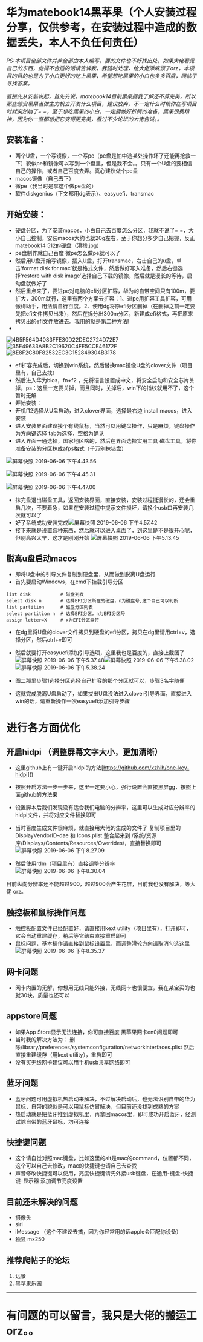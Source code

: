 # 华为matebook14黑苹果（个人安装过程分享，仅供参考，在安装过程中造成的数据丢失，本人不负任何责任）
_PS:本项目全部文件并非全部由本人编写，要的文件也不好找出处，如果大佬看见自己的东西，觉得不合适的话请告诉我，我随时处理，给大佬添麻烦了orz，本项目的目的也是为了小白更好的吃上黑果，希望想吃黑果的小白也多多百度，爬帖子寻找答案。_


  *直接先从安装说起，首先先说，matebook14目前黑果据我了解还不算完美，所以那些想安黑果当做主力机去开发什么项目，建议放弃，不一定什么时候你在写项目时就突然崩了= =，至于想吃黑果的小白，一定要做好折腾的准备，黑果很费精神，因为你一直都想把它变得更完美，看过不少论坛的大佬告诫。。*
## 安装准备：

* 两个U盘，一个写镜像，一个写pe（pe盘是怕中途某处操作坏了还能再抢救一下）貌似pe和镜像可以写到一个盘里，但是我不会。。只有一个U盘的要相信自己的操作，或者自己百度去弄。真心建议做个pe盘
* macos镜像（自己去下）
* 微pe（我当时是拿这个做pe盘的）
* 软件diskgenius（下文都用dg表示）、easyuefi、transmac

## 开始安装：

* 硬盘分区，为了安装macos，小白自己去百度怎么分区，我就不说了= =，大小自己控制，安装macos大约也就20g左右，至于你想分多少自己把握，反正matebook14 512的硬盘（滑稽.jpg）
* pe盘制作就自己百度 微pe怎么做pe就可以了 
* 然后用U盘开始写镜像，插入U盘，打开transmac，右击自己的u盘，单击‘format disk for mac’就是格式文件，然后做好写入准备，然后右键选择‘restore with disk image’选择自己下载的镜像，然后就是漫长的等待，启动盘就做好了
* 然后重点来了，要进pe对电脑的efi分区扩容，华为的自带空间只有100m，要扩大，300m就行，这里有两个方案去扩容：1、进pe用扩容工具扩容，可用傲梅助手，用法请自行百度。2、使用dg将原efi分区删掉（在删掉之前一定要先把efi文件拷贝出来），然后在拆分出300m分区，新建成efi格式，再把原来拷贝出的efi文件放进去。我用的就是第二种方法!
* 
![4B5F564D4083FFE30D22DEC2724D72E7](media/15597480714722/4B5F564D4083FFE30D22DEC2724D72E7.png)![35E49633A8B2C19620C4FE5CCE46172F](media/15597480714722/35E49633A8B2C19620C4FE5CCE46172F.png)![8E8F2C80F82532EC3C152849304B3178](media/15597480714722/8E8F2C80F82532EC3C152849304B3178.png)



* efi扩容完成后，切换到win系统，然后替换mac镜像U盘的clover文件（项目里有，自己去找）
* 然后进入华为bios，fn+f2 ，先将语言设置成中文，将安全启动和安全芯片关掉，ps：这里一定要关掉，而且同时，关掉后，win下的指纹就用不了，这个暂时无解
* 开始安装：
* 开机f12选择从U盘启动，进入clover界面，选择最右边 install macos，进入安装
* 进入安装界面建议接个有线鼠标，当然可以用键盘操作，只是麻烦，键盘操作为方向键选择
tab为选择，空格为确认
* 进入界面一通选择，国家地区啥的，然后在界面选择实用工具 磁盘工具，将你准备安装的分区抹成afps格式（千万别抹错盘）

![屏幕快照 2019-06-06 下午4.43.56](media/15597480714722/%E5%B1%8F%E5%B9%95%E5%BF%AB%E7%85%A7%202019-06-06%20%E4%B8%8B%E5%8D%884.43.56.png)


![屏幕快照 2019-06-06 下午4.45.31](media/15597480714722/%E5%B1%8F%E5%B9%95%E5%BF%AB%E7%85%A7%202019-06-06%20%E4%B8%8B%E5%8D%884.45.31.png)

![屏幕快照 2019-06-06 下午4.47.00](media/15597480714722/%E5%B1%8F%E5%B9%95%E5%BF%AB%E7%85%A7%202019-06-06%20%E4%B8%8B%E5%8D%884.47.00.png)



* 抹完盘退出磁盘工具，返回安装界面，直接安装，安装过程挺漫长的，还会重启几次，不要着急，如果在安装过程中提示文件损坏，请换个usb口再安装几次就可以了
* 好了系统成功安装完成![屏幕快照 2019-06-06 下午4.57.42](media/15597480714722/%E5%B1%8F%E5%B9%95%E5%BF%AB%E7%85%A7%202019-06-06%20%E4%B8%8B%E5%8D%884.57.42.png)
* 接下来就是设置各种东西，然后就可以进入桌面了，到这里是不是很开心呢，但别高兴太早，这才是刚刚开始
![屏幕快照 2019-06-06 下午5.13.45](media/15597480714722/%E5%B1%8F%E5%B9%95%E5%BF%AB%E7%85%A7%202019-06-06%20%E4%B8%8B%E5%8D%885.13.45.png)


## 脱离u盘启动macos


* 即将U盘中的引导文件复制到硬盘里，从而做到脱离U盘运行
* 首先要启动Windows，在cmd下挂载引导分区
 
```diskpart
list disk           # 磁盘列表
select disk n       # 选择EFI分区所在的磁盘，n为磁盘号,这个自己可以判断
list partition      # 磁盘分区列表
select partition n  # 选择EFI分区，n为EFI分区号
assign letter=X     # x为EFI分区盘符
```
* 在dg里将U盘的clover文件拷贝到硬盘的efi分区，拷贝在dg里请用ctrl+v，选择分区，然后ctrl+v即可
* 然后就要打开easyuefi添加引导选项，这里我也是百度的，直接上截图了
![屏幕快照 2019-06-06 下午5.37.48](media/15597480714722/%E5%B1%8F%E5%B9%95%E5%BF%AB%E7%85%A7%202019-06-06%20%E4%B8%8B%E5%8D%885.37.48.png)![屏幕快照 2019-06-06 下午5.38.02](media/15597480714722/%E5%B1%8F%E5%B9%95%E5%BF%AB%E7%85%A7%202019-06-06%20%E4%B8%8B%E5%8D%885.38.02.png)
![屏幕快照 2019-06-06 下午5.38.24](media/15597480714722/%E5%B1%8F%E5%B9%95%E5%BF%AB%E7%85%A7%202019-06-06%20%E4%B8%8B%E5%8D%885.38.24.png)


* 图二那里步骤1选择分区选择自己扩容的那个分区就可以，步骤3名字随便
* 这就完成脱离U盘启动了，如果拔出U盘没法进入clover引导界面，直接进入win的话，请重新操作一次easyuefi添加引导步骤

# 进行各方面优化

## 开启hidpi （调整屏幕文字大小，更加清晰）

* 这里github上有一键开启hidpi的方法[https://github.com/xzhih/one-key-hidpi]()
* 按照开启方法一步一步来，这里一定要小心，强行设置会直接黑屏gg，按照上面github的方法来
* 设置脚本后我们发现没有适合我们电脑的分辨率，这里可以生成对应分辨率的hidpi文件，并将对应文件替换即可
* 当时百度生成文件很麻烦，就直接用大佬的生成的文件了 复制项目里的DisplayVendorID-dae 和 Icons.plist 整合起来到 /系统/资源库/Displays/Contents/Resources/Overrides/，直接替换即可
![屏幕快照 2019-06-06 下午8.27.09](media/15597480714722/%E5%B1%8F%E5%B9%95%E5%BF%AB%E7%85%A7%202019-06-06%20%E4%B8%8B%E5%8D%888.27.09.png)

* 然后使用rdm（项目里有）直接调整分辨率![屏幕快照 2019-06-06 下午8.30.04](media/15597480714722/%E5%B1%8F%E5%B9%95%E5%BF%AB%E7%85%A7%202019-06-06%20%E4%B8%8B%E5%8D%888.30.04.png)

目前纵向分辨率还不能超过900，超过900会产生花屏，目前我也没有解决，等大佬 orz。

## 触控板和鼠标操作问题
* 触控板配置文件已经配置好，请直接用kext utility（项目里有），打开即可，它会自动重建缓存，稍后等它结束直接重启即可
* 鼠标问题，基本操作请直接到鼠标设置里，而调整滑轮方向请取消勾选这里
![屏幕快照 2019-06-06 下午8.35.37](media/15597480714722/%E5%B1%8F%E5%B9%95%E5%BF%AB%E7%85%A7%202019-06-06%20%E4%B8%8B%E5%8D%888.35.37.png)

## 网卡问题
* 网卡内置的无解，你想用无线只能外接，无线网卡也很便宜，我在某宝买的也就30块，质量也还可以

## appstore问题 
* 如果App Store显示无法连接，你可直接百度 黑苹果网卡en0问题即可
* 当时我的解决方法为： 删除/library/preferences/systemconfiguration/networkinterfaces.plist 然后直接重建缓存（用kext utility），重启即可
* 没有买无线网卡建议可以用手机usb共享网络即可

## 蓝牙问题
* 蓝牙问题可用虚拟机热启动来解决，不过解决启动后，也无法识别自带的华为鼠标，自带的貌似是可以用鼠标仿冒解决，但目前还没找到成熟的方案
* 热启动就是把蓝牙推到虚拟机里，再拿回macos里，即可成功开启蓝牙，经测试除自带的蓝牙鼠标，均可连接
 
## 快捷键问题
* 这个请自觉对照mac键盘，比如这里的alt是mac的command，位置都不同，这个可以自己去修改，mac的快捷键也请自己去查找
* 声音修改快捷键可以使用，亮度快捷键请先外接usb键盘，在通用-键盘-快捷键-显示器 添加调节亮度设置

## 目前还未解决的问题
* 摄像头
* siri
* iMessage （这个不建议去搞，因为你经常用的话apple会匹配你设备）
* 独显 mx250

## 推荐爬帖子的论坛
1. 远景
2. 黑苹果乐园

-------
# 有问题的可以留言，我只是大佬的搬运工orz。。


